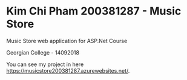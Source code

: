 <h1>Kim Chi Pham 200381287 - Music Store</h1>

<p>Music Store web application for ASP.Net Course</p>
<p>Georgian College - 14092018</p>

<p>You can see my project in here <a href="https://musicstore200381287.azurewebsites.net/">https://musicstore200381287.azurewebsites.net/</a>.</p>